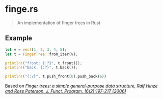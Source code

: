 # finge.rs

> An implementation of finger trees in Rust.

## Example

```rust
let v = vec![1, 2, 3, 4, 5];
let t = FingerTree::from_iter(v);

println!("front: {:?}", t.front());
println!("back: {:?}", t.back());

println!("{:?}", t.push_front(0).push_back(6))
```

Based on [*Finger trees: a simple general-purpose data structure, Ralf Hinze and Ross Paterson. J. Funct. Program. 16(2):197-217 (2006)*](http://staff.city.ac.uk/~ross/papers/FingerTree.pdf)
